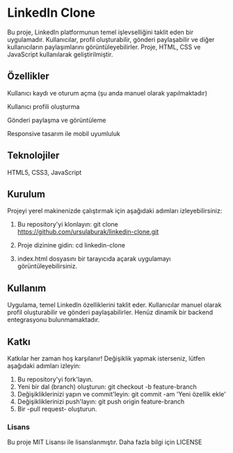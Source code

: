 # LinkedIn Clone

Bu proje, LinkedIn platformunun temel işlevselliğini taklit eden bir uygulamadır. Kullanıcılar, profil oluşturabilir, gönderi paylaşabilir ve diğer kullanıcıların paylaşımlarını görüntüleyebilirler. Proje, HTML, CSS ve JavaScript kullanılarak geliştirilmiştir.

## Özellikler

Kullanıcı kaydı ve oturum açma (şu anda manuel olarak yapılmaktadır)

Kullanıcı profili oluşturma

Gönderi paylaşma ve görüntüleme

Responsive tasarım ile mobil uyumluluk

## Teknolojiler

HTML5, CSS3, JavaScript

## Kurulum

Projeyi yerel makinenizde çalıştırmak için aşağıdaki adımları izleyebilirsiniz:

1. Bu repository'yi klonlayın:
git clone https://github.com/ursulaburak/linkedin-clone.git

2. Proje dizinine gidin:
cd linkedin-clone

3. index.html dosyasını bir tarayıcıda açarak uygulamayı görüntüleyebilirsiniz.

## Kullanım

Uygulama, temel LinkedIn özelliklerini taklit eder. Kullanıcılar manuel olarak profil oluşturabilir ve gönderi paylaşabilirler. Henüz dinamik bir backend entegrasyonu bulunmamaktadır.

## Katkı

Katkılar her zaman hoş karşılanır! Değişiklik yapmak isterseniz, lütfen aşağıdaki adımları izleyin:

1. Bu repository'yi fork'layın.
2. Yeni bir dal (branch) oluşturun:
   git checkout -b feature-branch
3. Değişikliklerinizi yapın ve commit'leyin:
   git commit -am 'Yeni özellik ekle'
4. Değişikliklerinizi push'layın:
   git push origin feature-branch
5. Bir -pull request- oluşturun.

### Lisans

Bu proje MIT Lisansı ile lisanslanmıştır. Daha fazla bilgi için LICENSE 

